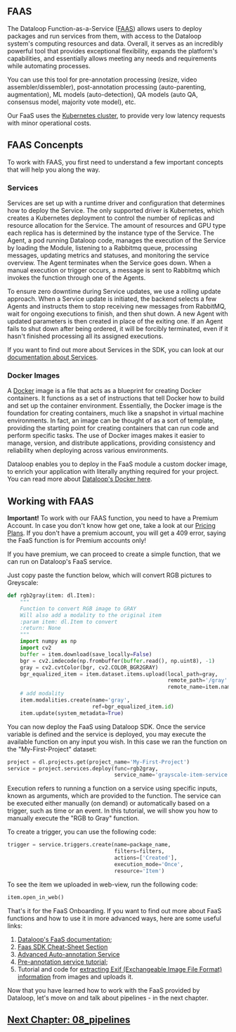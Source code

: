 ## FAAS
The Dataloop Function-as-a-Service ([FAAS](https://dataloop.ai/docs/faas)) allows users to deploy packages and run services from them, with access to the Dataloop system's computing resources and data. Overall, it serves as an incredibly powerful tool that provides exceptional flexibility, expands the platform's capabilities, and essentially allows meeting any needs and requirements while automating  processes.

You can use this tool for pre-annotation processing (resize, video assembler/dissembler), post-annotation processing (auto-parenting, augmentation), ML models (auto-detection), QA models (auto QA, consensus model, majority vote model), etc.

Our FaaS uses the [Kubernetes cluster](https://kubernetes.io/docs/concepts/overview/), to provide very low latency requests with minor operational costs.

## FAAS Concenpts
To work with FAAS, you first need to understand a few important concepts that will help you along the way.

### Services
Services are set up with a runtime driver and configuration that determines how to deploy the Service. The only supported driver is Kubernetes, which creates a Kubernetes deployment to control the number of replicas and resource allocation for the Service. The amount of resources and GPU type each replica has is determined by the instance type of the Service. The Agent, a pod running Dataloop code, manages the execution of the Service by loading the Module, listening to a Rabbitmq queue, processing messages, updating metrics and statuses, and monitoring the service overview. The Agent terminates when the Service goes down. When a manual execution or trigger occurs, a message is sent to Rabbitmq which invokes the function through one of the Agents.

To ensure zero downtime during Service updates, we use a rolling update approach. When a Service update is initiated, the backend selects a few Agents and instructs them to stop receiving new messages from RabbitMQ, wait for ongoing executions to finish, and then shut down. A new Agent with updated parameters is then created in place of the exiting one. If an Agent fails to shut down after being ordered, it will be forcibly terminated, even if it hasn't finished processing all its assigned executions.

If you want to find out more about Services in the SDK, you can look at our [documentation about Services](https://dataloop.ai/docs/service-runtime).

### Docker Images

A [Docker](https://docs.docker.com/get-started/) image is a file that acts as a blueprint for creating Docker containers. It functions as a set of instructions that tell Docker how to build and set up the container environment. Essentially, the Docker image is the foundation for creating containers, much like a snapshot in virtual machine environments. In fact, an image can be thought of as a sort of template, providing the starting point for creating containers that can run code and perform specific tasks. The use of Docker images makes it easier to manage, version, and distribute applications, providing consistency and reliability when deploying across various environments.

Dataloop enables you to deploy in the FaaS module a custom docker image, to enrich your application with literally anything required for your project. You can read more about [Dataloop's Docker here](https://dataloop.ai/docs/faas-docker-images).

## Working with FAAS
**Important!** To work with our FAAS function, you need to have a Premium Account. In case you don't know how get one, take a look at our [Pricing Plans](https://console.dataloop.ai/iam/8c8387a3-e771-4d2b-ad77-6a30294dbd01/account?tab=info).
If you don't have a premium account, you will get a 409 error, saying the FaaS function is for Premium accounts only!

If you have premium, we can proceed to create a simple function, that we can run on Dataloop's FaaS service.

Just copy paste the function below, which will convert RGB pictures to Greyscale:

```python
def rgb2gray(item: dl.Item):
    """
    Function to convert RGB image to GRAY
    Will also add a modality to the original item
    :param item: dl.Item to convert
    :return: None
    """
    import numpy as np
    import cv2
    buffer = item.download(save_locally=False)
    bgr = cv2.imdecode(np.frombuffer(buffer.read(), np.uint8), -1)
    gray = cv2.cvtColor(bgr, cv2.COLOR_BGR2GRAY)
    bgr_equalized_item = item.dataset.items.upload(local_path=gray,
                                                   remote_path='/gray' + item.dir,
                                                   remote_name=item.name)
    # add modality
    item.modalities.create(name='gray',
                           ref=bgr_equalized_item.id)
    item.update(system_metadata=True)
```
You can now deploy the FaaS using Dataloop SDK. Once the service variable is defined and the service is deployed, you may execute the available function on any input you wish. In this case we ran the function on the "My-First-Project" dataset:
```python
project = dl.projects.get(project_name='My-First-Project')
service = project.services.deploy(func=rgb2gray,
                                  service_name='grayscale-item-service')
```

Execution refers to running a function on a service using specific inputs, known as arguments, which are provided to the function. The service can be executed either manually (on demand) or automatically based on a trigger, such as time or an event. In this tutorial, we will show you how to manually execute the "RGB to Gray" function.

To create a trigger, you can use the following code:
```python
trigger = service.triggers.create(name=package_name,
                                  filters=filters,
                                  actions=['Created'],
                                  execution_mode='Once',
                                  resource='Item')
```



To see the item we uploaded in web-view, run the following code:
```python
item.open_in_web()
```

That's it for the FaaS Onboarding. If you want to find out more about FaaS functions and how to use it in more advanced ways, here are some useful links:
1. [Dataloop's FaaS documentation](https://dataloop.ai/docs/faas);
2. [Faas SDK Cheat-Sheet Section](https://dataloop.ai/docs/sdk-cheatsheet#:~:text=Copy-,FaaS,-To%20learn%20more)
3. [Advanced Auto-annotation Service](https://dataloop.ai/docs/auto-annotation-service)
4. [Pre-annotation service tutorial](https://dlportal-demo.redoc.ly/tutorials/faas/auto_annotate/chapter/#model-and-weights-files);
5. Tutorial and code for [extracting Exif (Exchangeable Image File Format) information](https://github.com/dataloop-ai/image-exif) from images and uploads it.

Now that you have learned how to work with the FaaS provided by Dataloop, let's move on and talk about pipelines - in the next chapter.


## [Next Chapter: 08_pipelines](./08_pipelines.md)












